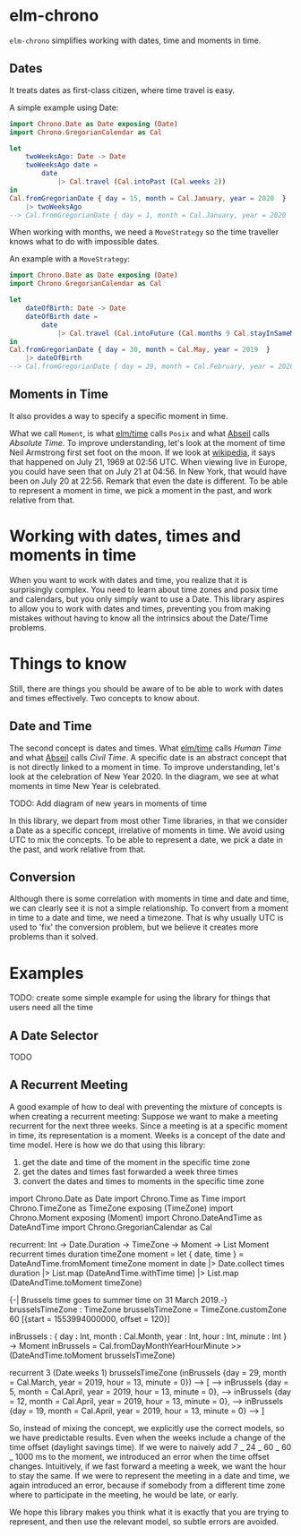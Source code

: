 # elm-chrono

`elm-chrono` simplifies working with dates, time and moments in time.

## Dates
It treats dates as first-class citizen, where time travel is easy.

A simple example using Date:
```elm
import Chrono.Date as Date exposing (Date)
import Chrono.GregorianCalendar as Cal

let
    twoWeeksAgo: Date -> Date
    twoWeeksAgo date =
        date 
            |> Cal.travel (Cal.intoPast (Cal.weeks 2))
in
Cal.fromGregorianDate { day = 15, month = Cal.January, year = 2020  }
    |> twoWeeksAgo
--> Cal.fromGregorianDate { day = 1, month = Cal.January, year = 2020  }
```

When working with months, we need a `MoveStrategy` so the time traveller
knows what to do with impossible dates.

An example with a `MoveStrategy`:
```elm
import Chrono.Date as Date exposing (Date)
import Chrono.GregorianCalendar as Cal

let
    dateOfBirth: Date -> Date
    dateOfBirth date =
        date 
            |> Cal.travel (Cal.intoFuture (Cal.months 9 Cal.stayInSameMonth))
in
Cal.fromGregorianDate { day = 30, month = Cal.May, year = 2019  }
    |> dateOfBirth
--> Cal.fromGregorianDate { day = 29, month = Cal.February, year = 2020  }
```

## Moments in Time
It also provides a way to specify a specific moment in time.

What we call `Moment`, is what [elm/time][coretime] calls `Posix` and what
[Abseil][abseil] calls _Absolute Time_.
To improve understanding, let's look at the moment of time Neil Armstrong first
set foot on the moon. If we look at [wikipedia][wikiapollo], it says that
happened on July 21, 1969 at 02:56 UTC. When viewing live in Europe, you could
have seen that on July 21 at 04:56. In New York, that would have been on July 20
at 22:56. Remark that even the date is different.
To be able to represent a moment in time, we pick a moment in the past, and work
relative from that.

[coretime]: https://package.elm-lang.org/packages/elm/time/latest
[abseil]: https://abseil.io/docs/cpp/guides/time
[wikiapollo]: https://en.wikipedia.org/wiki/Apollo_11








# Working with dates, times and moments in time

When you want to work with dates and time, you realize that it is surprisingly complex. You need to learn about time zones and posix time and calendars, but you only simply want to use a Date.
This library aspires to allow you to work with dates and times, preventing you from making mistakes without having to know all the intrinsics about the Date/Time problems.

# Things to know

Still, there are things you should be aware of to be able to work with dates and times effectively. Two concepts to know about.


## Date and Time

The second concept is dates and times. What [elm/time][coretime] calls _Human Time_ and what [Abseil][abseil] calls _Civil Time_. A specific date is an abstract concept that is not directly linked to a moment in time.
To improve understanding, let's look at the celebration of New Year 2020. In the diagram, we see at what moments in time New Year is celebrated.

TODO: Add diagram of new years in moments of time

In this library, we depart from most other Time libraries, in that we consider a Date as a specific concept, irrelative of moments in time. We avoid using UTC to mix the concepts.
To be able to represent a date, we pick a date in the past, and work relative from that.

## Conversion

Although there is some correlation with moments in time and date and time, we can clearly see it is not a simple relationship. To convert from a moment in time to a date and time, we need a timezone. That is why usually UTC is used to 'fix' the conversion problem, but we believe it creates more problems than it solved.

# Examples

TODO: create some simple example for using the library for things that users need all the time

## A Date Selector

TODO

## A Recurrent Meeting

A good example of how to deal with preventing the mixture of concepts is when
creating a recurrent meeting:
Suppose we want to make a meeting recurrent for the next three weeks.
Since a meeting is at a specific moment in time, its representation is a moment.
Weeks is a concept of the date and time model. Here is how we do that using this
library:

1. get the date and time of the moment in the specific time zone
2. get the dates and times fast forwarded a week three times
3. convert the dates and times to moments in the specific time zone


import Chrono.Date as Date
import Chrono.Time as Time
import Chrono.TimeZone as TimeZone exposing (TimeZone)
import Chrono.Moment exposing (Moment)
import Chrono.DateAndTime as DateAndTime
import Chrono.GregorianCalendar as Cal

recurrent: Int -> Date.Duration -> TimeZone -> Moment -> List Moment
recurrent times duration timeZone moment =
    let
        { date, time } = DateAndTime.fromMoment timeZone moment
    in
    date
        |> Date.collect times duration
        |> List.map (DateAndTime.withTime time)
        |> List.map (DateAndTime.toMoment timeZone)

{-| Brussels time goes to summer time on 31 March 2019.-}
brusselsTimeZone : TimeZone
brusselsTimeZone =
    TimeZone.customZone 60 [{start = 1553994000000, offset = 120}]

inBrussels : { day : Int, month : Cal.Month, year : Int, hour : Int, minute : Int } -> Moment
inBrussels =
    Cal.fromDayMonthYearHourMinute >> (DateAndTime.toMoment brusselsTimeZone)

recurrent 3 (Date.weeks 1) brusselsTimeZone (inBrussels {day = 29, month = Cal.March, year = 2019, hour = 13, minute = 0})
--> [
-->    inBrussels {day = 5, month = Cal.April, year = 2019, hour = 13, minute = 0},
-->    inBrussels {day = 12, month = Cal.April, year = 2019, hour = 13, minute = 0},
-->    inBrussels {day = 19, month = Cal.April, year = 2019, hour = 13, minute = 0}
--> ]


So, instead of mixing the concept, we explicitly use the correct models, so we have
predictable results. Even when the weeks include a change of the time offset
(daylight savings time).
If we were to naively add 7 _ 24 _ 60 _ 60 _ 1000 ms to the moment, we introduced
an error when the time offset changes. Intuitively, if we fast forward a meeting
a week, we want the hour to stay the same.
If we were to represent the meeting in a date and time, we again introduced an error,
because if somebody from a different time zone where to participate in the meeting,
he would be late, or early.

We hope this library makes you think what it is exactly that you are trying to
represent, and then use the relevant model, so subtle errors are avoided.
